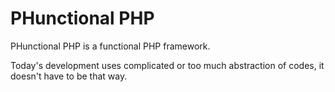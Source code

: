 # PHunctional PHP
PHunctional PHP is a functional PHP framework.

Today's development uses complicated or too much abstraction of codes, it doesn't have to be that way.